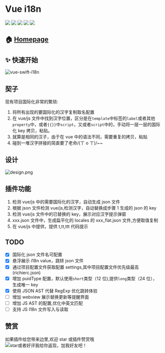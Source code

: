 # Vue i18n

[![](https://vsmarketplacebadge.apphb.com/version/RichieChoo.vue-swift-i18n.svg)](https://marketplace.visualstudio.com/items?itemName=RichieChoo.vue-swift-i18n)
[![](https://vsmarketplacebadge.apphb.com/installs-short/RichieChoo.vue-swift-i18n.svg)](https://marketplace.visualstudio.com/items?itemName=RichieChoo.vue-swift-i18n)
[![](https://vsmarketplacebadge.apphb.com/downloads-short/RichieChoo.vue-swift-i18n.svg)](https://marketplace.visualstudio.com/items?itemName=RichieChoo.vue-swift-i18n)
[![](https://vsmarketplacebadge.apphb.com/rating-short/RichieChoo.vue-swift-i18n.svg)](https://marketplace.visualstudio.com/items?itemName=RichieChoo.vue-swift-i18n)
[![](https://vsmarketplacebadge.apphb.com/trending-monthly/RichieChoo.vue-swift-i18n.svg)](https://marketplace.visualstudio.com/items?itemName=RichieChoo.vue-swift-i18n)

## 🏠 [Homepage](https://vueswifti18n.richieyu.club)


## ✨ 快速开始
![vue-swift-i18n](https://cdn.nlark.com/yuque/0/2020/gif/111625/1607065252172-af95e6f2-e802-43cb-8a1f-2a8a3f3d3e71.gif)

## 契子

现有项目国际化非常的繁琐:

1. 将所有出现的要国际化的汉字复制取名配置
1. 在 vue/js 文件中找到汉字位置，区分是在`template`中标签的`label`或者其他`property`中，或者`{{}}`中`script`，又或者`script`中的，手动将一层一层的国际化 key 拷贝，粘贴。
1. 就算是相同的汉子，由于在 vue 中的语法不同，需要重复的拷贝，粘贴
1. 碰到一堆汉字拼接的简直要了老命/(ㄒ o ㄒ)/~~

## 设计

![design.png](https://cdn.nlark.com/yuque/0/2020/png/111625/1582165204110-151c4717-556e-443e-8975-cb29cbcbe83f.png "design")

## 插件功能

1. 检测 vue/js 中的需要国际化的汉字，自动生成 json 文件
1. 根据 json 文件检测 vue/js,检测汉字，自动替换成步骤 1 生成的 json 的 key
1. 检测 vue/js 文件中的已替换的 key，展示对应汉字提示弹窗
1. xxx.json 文件中，生成扁平化的 locales 的 xxx_flat.json 文件,方便取值复制
1. 在 vue/js 中提供，提供 t,tt,ttt 代码提示

## TODO

- [x] 国际化 json 文件名可配置
- [x] 悬浮展示 i18n value，跳转 json 文件
- [x] 通过项目配置文件获取配置 settings,其中项目配置文件优先级最高(richierc.json)
- [x] 增加 puidType 配置，默认使用`short`类型（12 位),提供`long`类型（24 位），生成唯一 key
- [x] 使用 JSON AST 代替 RegExp 优化跳转体验
- [ ] 增加 webview 展示替换更新等提醒界面
- [ ] 增加 JS AST 的配置,优化中英文匹配
- [ ] 支持 JS I18n 文件写入与读取

## 赞赏

如果插件给您带来边里,欢迎 star 或插件赞赏哦
![star或者好评我给你返现，加我好友吧！](https://cdn.nlark.com/yuque/0/2020/png/111625/1591099372734-9be6b399-dc8e-4b2b-9313-b2f6b4c0169c.png "star或者好评我给你返现，加我好友吧！")
